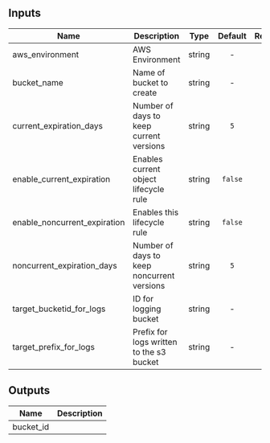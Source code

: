 
## Inputs

| Name | Description | Type | Default | Required |
|------|-------------|:----:|:-----:|:-----:|
| aws_environment | AWS Environment | string | - | yes |
| bucket_name | Name of bucket to create | string | - | yes |
| current_expiration_days | Number of days to keep current versions | string | `5` | no |
| enable_current_expiration | Enables current object lifecycle rule | string | `false` | no |
| enable_noncurrent_expiration | Enables this lifecycle rule | string | `false` | no |
| noncurrent_expiration_days | Number of days to keep noncurrent versions | string | `5` | no |
| target_bucketid_for_logs | ID for logging bucket | string | - | yes |
| target_prefix_for_logs | Prefix for logs written to the s3 bucket | string | - | yes |

## Outputs

| Name | Description |
|------|-------------|
| bucket_id |  |

